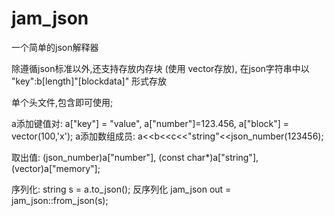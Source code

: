 jam_json
========

一个简单的json解释器

除遵循json标准以外,还支持存放内存块  (使用 vector<char>存放), 在json字符串中以 "key":b[length]"[blockdata]" 形式存放

单个头文件,包含即可使用;

a添加键值对: a["key"] = "value", a["number"]=123.456, a["block"] = vector<char>(100,'x');
a添加数组成员: a<<b<<c<<"string"<<json_number(123456);

取出值: (json_number)a["number"], (const char*)a["string"],(vector<char>)a["memory"];

序列化: string s = a.to_json();
反序列化 jam_json out = jam_json::from_json(s);

